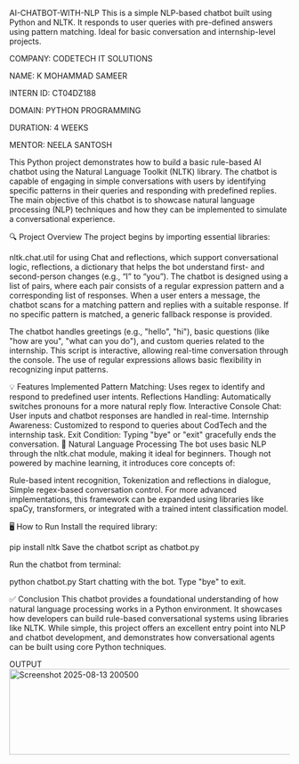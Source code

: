 AI-CHATBOT-WITH-NLP
This is a simple NLP-based chatbot built using Python and NLTK. It responds to user queries with pre-defined answers using pattern matching. Ideal for basic conversation and internship-level projects.

COMPANY: CODETECH IT SOLUTIONS

NAME: K MOHAMMAD SAMEER

INTERN ID: CT04DZ188

DOMAIN: PYTHON PROGRAMMING

DURATION: 4 WEEKS

MENTOR: NEELA SANTOSH

This Python project demonstrates how to build a basic rule-based AI chatbot using the Natural Language Toolkit (NLTK) library. The chatbot is capable of engaging in simple conversations with users by identifying specific patterns in their queries and responding with predefined replies. The main objective of this chatbot is to showcase natural language processing (NLP) techniques and how they can be implemented to simulate a conversational experience.

🔍 Project Overview
The project begins by importing essential libraries:

nltk.chat.util for using Chat and reflections, which support conversational logic,
reflections, a dictionary that helps the bot understand first- and second-person changes (e.g., “I” to “you”).
The chatbot is designed using a list of pairs, where each pair consists of a regular expression pattern and a corresponding list of responses. When a user enters a message, the chatbot scans for a matching pattern and replies with a suitable response. If no specific pattern is matched, a generic fallback response is provided.

The chatbot handles greetings (e.g., "hello", "hi"), basic questions (like "how are you", "what can you do"), and custom queries related to the internship. This script is interactive, allowing real-time conversation through the console. The use of regular expressions allows basic flexibility in recognizing input patterns.

💡 Features Implemented
Pattern Matching: Uses regex to identify and respond to predefined user intents.
Reflections Handling: Automatically switches pronouns for a more natural reply flow.
Interactive Console Chat: User inputs and chatbot responses are handled in real-time.
Internship Awareness: Customized to respond to queries about CodTech and the internship task.
Exit Condition: Typing "bye" or "exit" gracefully ends the conversation.
🧠 Natural Language Processing
The bot uses basic NLP through the nltk.chat module, making it ideal for beginners. Though not powered by machine learning, it introduces core concepts of:

Rule-based intent recognition,
Tokenization and reflections in dialogue,
Simple regex-based conversation control.
For more advanced implementations, this framework can be expanded using libraries like spaCy, transformers, or integrated with a trained intent classification model.

🖥️ How to Run
Install the required library:

pip install nltk
Save the chatbot script as chatbot.py

Run the chatbot from terminal:

python chatbot.py
Start chatting with the bot. Type "bye" to exit.

✅ Conclusion
This chatbot provides a foundational understanding of how natural language processing works in a Python environment. It showcases how developers can build rule-based conversational systems using libraries like NLTK. While simple, this project offers an excellent entry point into NLP and chatbot development, and demonstrates how conversational agents can be built using core Python techniques.

OUTPUT
<img width="958" height="154" alt="Screenshot 2025-08-13 200500" src="https://github.com/user-attachments/assets/3783bc95-b51b-4a5e-a791-02bf3dad6922" />

